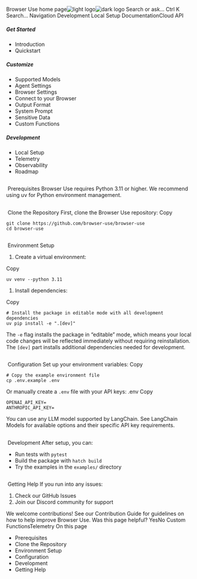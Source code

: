 Browser Use home page![light logo](https://mintlify.s3.us-west-1.amazonaws.com/browseruse-0aece648/logo/light.svg)![dark logo](https://mintlify.s3.us-west-1.amazonaws.com/browseruse-0aece648/logo/dark.svg)
Search or ask...
Ctrl K
Search...
Navigation
Development
Local Setup
DocumentationCloud API
##### Get Started
  * Introduction
  * Quickstart


##### Customize
  * Supported Models
  * Agent Settings
  * Browser Settings
  * Connect to your Browser
  * Output Format
  * System Prompt
  * Sensitive Data
  * Custom Functions


##### Development
  * Local Setup
  * Telemetry
  * Observability
  * Roadmap


## 
​
Prerequisites
Browser Use requires Python 3.11 or higher. We recommend using uv for Python environment management.
## 
​
Clone the Repository
First, clone the Browser Use repository:
Copy
```
git clone https://github.com/browser-use/browser-use
cd browser-use

```

## 
​
Environment Setup
  1. Create a virtual environment:


Copy
```
uv venv --python 3.11

```

  1. Install dependencies:


Copy
```
# Install the package in editable mode with all development dependencies
uv pip install -e ".[dev]"

```

The `-e` flag installs the package in “editable” mode, which means your local code changes will be reflected immediately without requiring reinstallation. The `[dev]` part installs additional dependencies needed for development.
## 
​
Configuration
Set up your environment variables:
Copy
```
# Copy the example environment file
cp .env.example .env

```

Or manually create a `.env` file with your API keys:
.env
Copy
```
OPENAI_API_KEY=
ANTHROPIC_API_KEY=

```

You can use any LLM model supported by LangChain. See LangChain Models for available options and their specific API key requirements.
## 
​
Development
After setup, you can:
  * Run tests with `pytest`
  * Build the package with `hatch build`
  * Try the examples in the `examples/` directory


## 
​
Getting Help
If you run into any issues:
  1. Check our GitHub Issues
  2. Join our Discord community for support


We welcome contributions! See our Contribution Guide for guidelines on how to help improve Browser Use.
Was this page helpful?
YesNo
Custom FunctionsTelemetry
On this page
  * Prerequisites
  * Clone the Repository
  * Environment Setup
  * Configuration
  * Development
  * Getting Help


